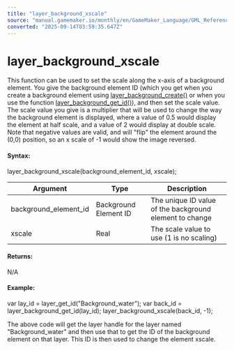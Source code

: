 ```yaml
---
title: "layer_background_xscale"
source: "manual.gamemaker.io/monthly/en/GameMaker_Language/GML_Reference/Asset_Management/Rooms/Background_Layers/layer_background_xscale.htm"
converted: "2025-09-14T03:59:35.647Z"
---
```


# layer\_background\_xscale

This function can be used to set the scale along the x-axis of a background element. You give the background element ID (which you get when you create a background element using [layer\_background\_create()](layer_background_create.md) or when you use the function [layer\_background\_get\_id()](layer_background_get_id.md)), and then set the scale value. The scale value you give is a multiplier that will be used to change the way the background element is displayed, where a value of 0.5 would display the element at half scale, and a value of 2 would display at double scale. Note that negative values are valid, and will "flip" the element around the (0,0) position, so an x scale of -1 would show the image reversed.

#### Syntax:

layer\_background\_xscale(background\_element\_id, xscale);

| Argument | Type | Description |
| --- | --- | --- |
| background_element_id | Background Element ID | The unique ID value of the background element to change |
| xscale | Real | The scale value to use (1 is no scaling) |

#### Returns:

N/A

#### Example:

var lay\_id = layer\_get\_id("Background\_water");
var back\_id = layer\_background\_get\_id(lay\_id);
layer\_background\_xscale(back\_id, -1);

The above code will get the layer handle for the layer named "Background\_water" and then use that to get the ID of the background element on that layer. This ID is then used to change the element xscale.
